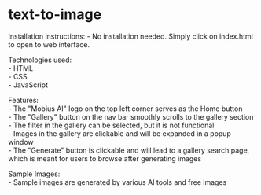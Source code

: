 # text-to-image
Installation instructions:
    - No installation needed. Simply click on index.html to open to web interface.

Technologies used:  
    - HTML  
    - CSS  
    - JavaScript  

Features:  
    - The "Mobius AI" logo on the top left corner serves as the Home button  
    - The "Gallery" button on the nav bar smoothly scrolls to the gallery section  
    - The filter in the gallery can be selected, but it is not functional  
    - Images in the gallery are clickable and will be expanded in a popup window  
    - The "Generate" button is clickable and will lead to a gallery search page, which is meant for users to browse after generating images  

Sample Images:  
    - Sample images are generated by various AI tools and free images
